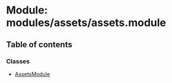# Module: modules/assets/assets.module

## Table of contents

### Classes

- [AssetsModule](../classes/modules_assets_assets_module.AssetsModule.md)
